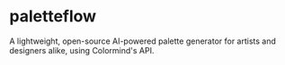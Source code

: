 # paletteflow
A lightweight, open-source AI-powered palette generator for artists and designers alike, using Colormind's API.
